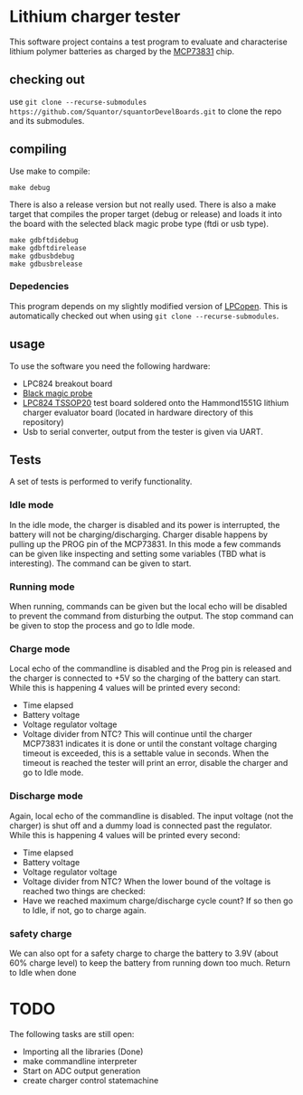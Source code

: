 # Lithium charger tester
This software project contains a test program to evaluate and characterise lithium polymer batteries as charged by the [MCP73831](https://www.microchip.com/wwwproducts/en/en024903) chip.
## checking out
use ```git clone --recurse-submodules https://github.com/Squantor/squantorDevelBoards.git``` to clone the repo and its submodules.
## compiling
Use make to compile:
```
make debug
```
There is also a release version but not really used. There is also a make target that compiles the proper target (debug or release) and loads it into the board with the selected black magic probe type (ftdi or usb type).
```
make gdbftdidebug
make gdbftdirelease
make gdbusbdebug
make gdbusbrelease
```
### Depedencies
This program depends on my slightly modified version of [LPCopen](https://github.com/Squantor/lpc_chip_82x.git). This is automatically checked out when using ```git clone --recurse-submodules```.
## usage
To use the software you need the following hardware:
* LPC824 breakout board
* [Black magic probe](https://github.com/blacksphere/blackmagic)
* [LPC824 TSSOP20](https://github.com/Squantor/LPC-breakout-boards/tree/master/kicad/LPC82X_JDH20) test board soldered onto the Hammond1551G lithium charger evaluator board (located in hardware directory of this repository)
* Usb to serial converter, output from the tester is given via UART.
## Tests
A set of tests is performed to verify functionality.
### Idle mode
In the idle mode, the charger is disabled and its power is interrupted, the battery will not be charging/discharging. Charger disable happens by pulling up the PROG pin of the MCP73831. In this mode a few commands can be given like inspecting and setting some variables (TBD what is interesting). The command can be given to start. 
### Running mode
When running, commands can be given but the local echo will be disabled to prevent the command from disturbing the output. The stop command can be given to stop the process and go to Idle mode.
### Charge mode
Local echo of the commandline is disabled and the Prog pin is released and the charger is connected to +5V so the charging of the battery can start. While this is happening 4 values will be printed every second:
* Time elapsed
* Battery voltage
* Voltage regulator voltage
* Voltage divider from NTC?
This will continue until the charger MCP73831 indicates it is done or until the constant voltage charging timeout is exceeded, this is a settable value in seconds. When the timeout is reached the tester will print an error, disable the charger and go to Idle mode.
### Discharge mode
Again, local echo of the commandline is disabled. The input voltage (not the charger) is shut off and a dummy load is connected past the regulator. While this is happening 4 values will be printed every second:
* Time elapsed
* Battery voltage
* Voltage regulator voltage
* Voltage divider from NTC?
When the lower bound of the voltage is reached two things are checked:
* Have we reached maximum charge/discharge cycle count? If so then go to Idle, if not, go to charge again.
### safety charge
We can also opt for a safety charge to charge the battery to 3.9V (about 60% charge level) to keep the battery from running down too much. Return to Idle when done
# TODO
The following tasks are still open:
* Importing all the libraries (Done)
* make commandline interpreter 
* Start on ADC output generation
* create charger control statemachine